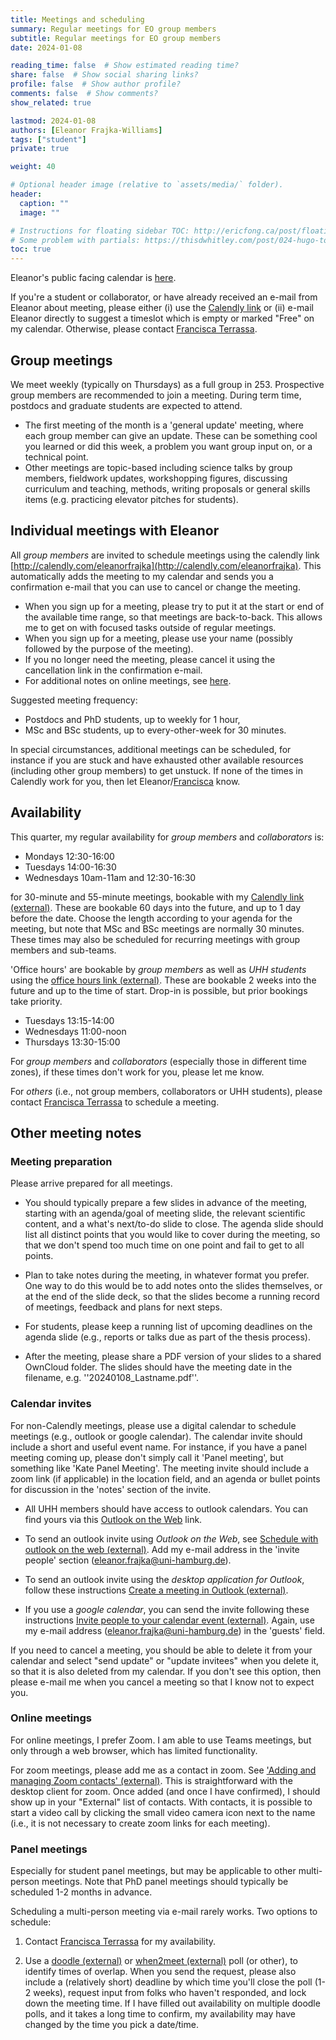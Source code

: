 ```yaml
---
title: Meetings and scheduling
summary: Regular meetings for EO group members
subtitle: Regular meetings for EO group members
date: 2024-01-08

reading_time: false  # Show estimated reading time?
share: false  # Show social sharing links?
profile: false  # Show author profile?
comments: false  # Show comments?
show_related: true

lastmod: 2024-01-08
authors: [Eleanor Frajka-Williams]
tags: ["student"]
private: true

weight: 40

# Optional header image (relative to `assets/media/` folder).
header:
  caption: ""
  image: ""

# Instructions for floating sidebar TOC: http://ericfong.ca/post/floatingtoc/
# Some problem with partials: https://thisdwhitley.com/post/024-hugo-toc/
toc: true
---
```



Eleanor's public facing calendar is [here](https://shorturl.at/pqwPT).

If you're a student or collaborator, or have already received an e-mail from Eleanor about meeting, please either (i) use the [Calendly link](http://localhost:1313/documents/meetings/#individual-meetings-with-eleanor) or (ii) e-mail Eleanor directly to suggest a timeslot which is empty or marked "Free" on my calendar.  Otherwise, please contact [Francisca Terrassa](mailto:francisca.terrassa@uni-hamburg.de).

## Group meetings

We meet weekly (typically on Thursdays) as a full group in 253.  Prospective group members are recommended to join a meeting.  During term time, postdocs and graduate students are expected to attend.

- The first meeting of the month is a 'general update' meeting, where each group member can give an update.  These can be something cool you learned or did this week, a problem you want group input on, or a technical point.
- Other meetings are topic-based including science talks by group members, fieldwork updates, workshopping figures, discussing curriculum and teaching, methods, writing proposals or general skills items (e.g. practicing elevator pitches for students).

## Individual meetings with Eleanor

All *group members* are invited to schedule meetings using the calendly link [http://calendly.com/eleanorfrajka](http://calendly.com/eleanorfrajka).   This automatically adds the meeting to my calendar and sends you a confirmation e-mail that you can use to cancel or change the meeting.

- When you sign up for a meeting, please try to put it at the start or end of the available time range, so that meetings are back-to-back.  This allows me to get on with focused tasks outside of regular meetings.
- When you sign up for a meeting, please use your name (possibly followed by the purpose of the meeting).  
- If you no longer need the meeting, please cancel it using the cancellation link in the confirmation e-mail.
- For additional notes on online meetings, see [here](#online-meetings).

Suggested meeting frequency:
- Postdocs and PhD students, up to weekly for 1 hour,
- MSc and BSc students, up to every-other-week for 30 minutes.

In special circumstances, additional meetings can be scheduled, for instance if you are stuck and have exhausted other available resources (including other group members) to get unstuck.  If none of the times in Calendly work for you, then let Eleanor/[Francisca](mailto:francisca.terrassa@uni-hamburg.de) know.

## Availability

This quarter, my regular availability for *group members* and *collaborators* is:
- Mondays 12:30-16:00
- Tuesdays 14:00-16:30
- Wednesdays 10am-11am and 12:30-16:30

for 30-minute and 55-minute meetings, bookable with my [Calendly link (external)](http://calendly.com/eleanorfrajka). These are bookable 60 days into the future, and up to 1 day before the date. Choose the length according to your agenda for the meeting, but note that MSc and BSc meetings are normally 30 minutes.  These times may also be scheduled for recurring meetings with group members and sub-teams.

'Office hours' are bookable by *group members* as well as *UHH students* using the [office hours link (external)](http://calendly.com/eleanorfrajka/office-hours).  These are bookable 2 weeks into the future and up to the time of start.  Drop-in is possible, but prior bookings take priority.
- Tuesdays 13:15-14:00
- Wednesdays 11:00-noon
- Thursdays 13:30-15:00

For *group members* and *collaborators* (especially those in different time zones), if these times don't work for you, please let me know. 

For *others* (i.e., not group members, collaborators or UHH students), please contact [Francisca Terrassa](francisca.terrassa@uni-hamburg.de) to schedule a meeting.

## Other meeting notes

### Meeting preparation

Please arrive prepared for all meetings.  

- You should typically prepare a few slides in advance of the meeting, starting with an agenda/goal of meeting slide, the relevant scientific content, and a what's next/to-do slide to close.  The agenda slide should list all distinct points that you would like to cover during the meeting, so that we don't spend too much time on one point and fail to get to all points.  

- Plan to take notes during the meeting, in whatever format you prefer. One way to do this would be to add notes onto the slides themselves, or at the end of the slide deck, so that the slides become a running record of meetings, feedback and plans for next steps.

- For students, please keep a running list of upcoming deadlines on the agenda slide (e.g., reports or talks due as part of the thesis process).

- After the meeting, please share a PDF version of your slides to a shared OwnCloud folder.  The slides should have the meeting date in the filename, e.g. ''20240108_Lastname.pdf''.

### Calendar invites

For non-Calendly meetings, please use a digital calendar to schedule meetings (e.g., outlook or google calendar). The calendar invite should include a short and useful event name.  For instance, if you have a panel meeting coming up, please don't simply call it 'Panel meeting', but something like 'Kate Panel Meeting'.  The meeting invite should include a zoom link (if applicable) in the location field, and an agenda or bullet points for discussion in the 'notes' section of the invite.

- All UHH members should have access to outlook calendars.  You can find yours via this [Outlook on the Web](https://exchange.uni-hamburg.de/owa) link.  

- To send an outlook invite using *Outlook on the Web*, see [Schedule with outlook on the web (external)](https://support.microsoft.com/en-us/office/schedule-with-outlook-on-the-web-68e9b7e8-33c0-4258-9eee-1b8d626dab5a).  Add my e-mail address in the 'invite people' section (eleanor.frajka@uni-hamburg.de).  

- To send an outlook invite using the *desktop application for Outlook*, follow these instructions [Create a meeting in Outlook (external)](https://support.microsoft.com/en-au/office/create-a-meeting-or-appointment-in-outlook-for-mac-689abe2a-4be7-4299-be4a-736adc36fc79).

- If you use a *google calendar*, you can send the invite following these instructions [Invite people to your calendar event (external)](https://support.google.com/calendar/answer/37161?hl=en&co=GENIE.Platform%3DDesktop).  Again, use my e-mail address (eleanor.frajka@uni-hamburg.de) in the 'guests' field.

If you need to cancel a meeting, you should be able to delete it from your calendar and select "send update" or "update invitees" when you delete it, so that it is also deleted from my calendar.  If you don't see this option, then please e-mail me when you cancel a meeting so that I know not to expect you.

### Online meetings

For online meetings, I prefer Zoom.  I am able to use Teams meetings, but only through a web browser, which has limited functionality.

For zoom meetings, please add me as a contact in zoom.  See ['Adding and managing Zoom contacts' (external)](https://support.zoom.com/hc/en/article?id=zm_kb&sysparm_article=KB0065609).  This is straightforward with the desktop client for zoom.  Once added (and once I have confirmed), I should show up in your "External" list of contacts.  With contacts, it is possible to start a video call by clicking the small video camera icon next to the name (i.e., it is not necessary to create zoom links for each meeting).

### Panel meetings

Especially for student panel meetings, but may be applicable to other multi-person meetings.  Note that PhD panel meetings should typically be scheduled 1-2 months in advance.  

Scheduling a multi-person meeting via e-mail rarely works. Two options to schedule:

1. Contact [Francisca Terrassa](mailto:francisca.terrassa@uni-hamburg.de) for my availability.

2. Use a [doodle (external)](http://doodle.com) or [when2meet (external)](https://www.when2meet.com) poll (or other), to identify times of overlap.   When you send the request, please also include a (relatively short) deadline by which time you'll close the poll (1-2 weeks), request input from folks who haven't responded, and lock down the meeting time.  If I have filled out availability on multiple doodle polls, and it takes a long time to confirm, my availability may have changed by the time you pick a date/time.

